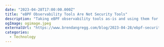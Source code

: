 ```yaml
---
date: "2023-04-28T17:00:00.000Z"
title: "eBPF Observability Tools Are Not Security Tools"
description: "Taking eBPF observability tools as-is and using them for security monitoring would be like driving your car into the ocean and expecting it to float"
ogImage: ogimage.jpeg
externalUrl: "https://www.brendangregg.com/blog/2023-04-28/ebpf-security-issues.html"
categories:
  - Technology
---
```

